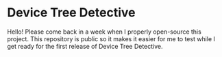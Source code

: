 # Device Tree Detective

Hello! Please come back in a week when I properly open-source this project.
This repository is public so it makes it easier for me to test while
I get ready for the first release of Device Tree Detective.
